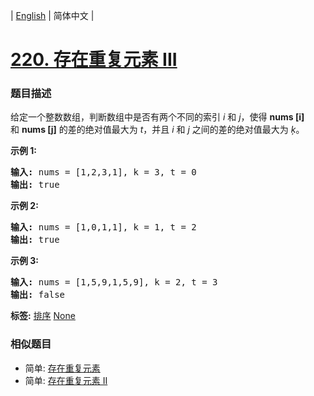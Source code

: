 | [English](README_EN.md) | 简体中文 |

# [220. 存在重复元素 III](https://leetcode-cn.com/problems/contains-duplicate-iii)
 ### 题目描述
<p>给定一个整数数组，判断数组中是否有两个不同的索引 <em>i</em> 和 <em>j</em>，使得&nbsp;<strong>nums [i]</strong> 和&nbsp;<strong>nums [j]</strong>&nbsp;的差的绝对值最大为 <em>t</em>，并且 <em>i</em> 和 <em>j</em> 之间的差的绝对值最大为 <em>ķ</em>。</p>

<p><strong>示例&nbsp;1:</strong></p>

<pre><strong>输入:</strong> nums = [1,2,3,1], k<em> </em>= 3, t = 0
<strong>输出:</strong> true</pre>

<p><strong>示例 2:</strong></p>

<pre><strong>输入: </strong>nums = [1,0,1,1], k<em> </em>=<em> </em>1, t = 2
<strong>输出:</strong> true</pre>

<p><strong>示例 3:</strong></p>

<pre><strong>输入: </strong>nums = [1,5,9,1,5,9], k = 2, t = 3
<strong>输出:</strong> false</pre>

**标签:**  [排序](https://leetcode-cn.com/tag/sort) [None](https://leetcode-cn.com/tag/ordered-map) 
 ### 相似题目
- 简单:	[存在重复元素](https://leetcode-cn.com/problems/contains-duplicate) 
- 简单:	[存在重复元素 II](https://leetcode-cn.com/problems/contains-duplicate-ii) 

